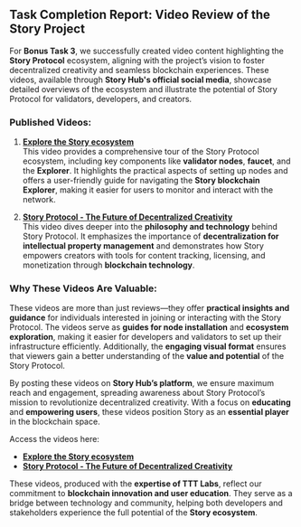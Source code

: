 
## Task Completion Report: Video Review of the Story Project

For **Bonus Task 3**, we successfully created video content highlighting the **Story Protocol** ecosystem, aligning with the project’s vision to foster decentralized creativity and seamless blockchain experiences. These videos, available through **Story Hub's official social media**, showcase detailed overviews of the ecosystem and illustrate the potential of Story Protocol for validators, developers, and creators.

### Published Videos:

1.  **[Explore the Story ecosystem](https://x.com/story_hubs/status/1844356564901404889)**  
    This video provides a comprehensive tour of the Story Protocol ecosystem, including key components like **validator nodes**, **faucet**, and the **Explorer**. It highlights the practical aspects of setting up nodes and offers a user-friendly guide for navigating the **Story blockchain Explorer**, making it easier for users to monitor and interact with the network.
    
2.  **[Story Protocol - The Future of Decentralized Creativity](https://x.com/story_hubs/status/1847279507813892124)**  
    This video dives deeper into the **philosophy and technology** behind Story Protocol. It emphasizes the importance of **decentralization for intellectual property management** and demonstrates how Story empowers creators with tools for content tracking, licensing, and monetization through **blockchain technology**.
    

### Why These Videos Are Valuable:

These videos are more than just reviews—they offer **practical insights and guidance** for individuals interested in joining or interacting with the Story Protocol. The videos serve as **guides for node installation** and **ecosystem exploration**, making it easier for developers and validators to set up their infrastructure efficiently. Additionally, the **engaging visual format** ensures that viewers gain a better understanding of the **value and potential** of the Story Protocol.

By posting these videos on **Story Hub’s platform**, we ensure maximum reach and engagement, spreading awareness about Story Protocol’s mission to revolutionize decentralized creativity. With a focus on **educating** and **empowering users**, these videos position Story as an **essential player** in the blockchain space.

Access the videos here:

-   **[Explore the Story ecosystem](https://x.com/story_hubs/status/1844356564901404889)**
-   **[Story Protocol - The Future of Decentralized Creativity](https://x.com/story_hubs/status/1847279507813892124)**

These videos, produced with the **expertise of TTT Labs**, reflect our commitment to **blockchain innovation and user education**. They serve as a bridge between technology and community, helping both developers and stakeholders experience the full potential of the **Story ecosystem**.